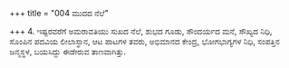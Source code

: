 +++
title = "004 ಮುದದ ನೆಲೆ"

+++
4. ಇಷ್ಟರವರೆಗೆ ಅಮರಾವತಿಯು ಸುಖದ ನೆಲೆ, ಶುಭದ ಗೂಡು, ಸೌಂದರ್ಯದ ಮನೆ, ಸೌಖ್ಯದ ನಿಧಿ, ಸೊಂಪಿನ ಪದವಿಯ ಲೀಲಾಸ್ಥಾನ, ಆಟ ಪಾಟಗಳ ತವರು, ಅಭಿಮಾನದ ಕೇಂದ್ರ, ಭೋಗಭಾಗ್ಯಗಳ ನಿಧಿ, ಸಂಪತ್ತಿನ ಜನ್ಮಸ್ಥಳ, ಬಯಸಿದ್ದು ಈಡೇರುವ ತಾಣವಾಗಿತ್ತು.